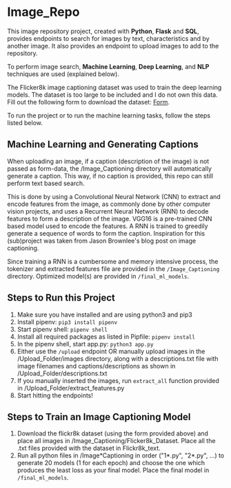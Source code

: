 # Image_Repo

This image repository project, created with **Python**, **Flask** and **SQL**, provides endpoints to search for images by text, characteristics and by another image. It also provides an endpoint to upload images to add to the repository.

To perform image search, **Machine Learning**, **Deep Learning**, and **NLP** techniques are used (explained below).

The Flicker8k image captioning dataset was used to train the deep learning models. The dataset is too large to be included and I do not own this data. Fill out the following form to download the dataset: [Form](https://forms.illinois.edu/sec/1713398).

To run the project or to run the machine learning tasks, follow the steps listed below.

## Machine Learning and Generating Captions

When uploading an image, if a caption (description of the image) is not passed as form-data, the /Image_Captioning directory will automatically generate a caption. This way, if no caption is provided, this repo can still perform text based search.

This is done by using a Convolutional Neural Network (CNN) to extract and encode features from the image, as commonly done by other computer vision projects, and uses a Recurrent Neural Network (RNN) to decode features to form a description of the image. VGG16 is a pre-trained CNN based model used to encode the features. A RNN is trained to greedily generate a sequence of words to form the caption. Inspiration for this (sub)project was taken from Jason Brownlee's blog post on image captioning.

Since training a RNN is a cumbersome and memory intensive process, the tokenizer and extracted features file are provided in the `/Image_Captioning` directory. Optimized model(s) are provided in `/final_ml_models`.

## Steps to Run this Project

1. Make sure you have installed and are using python3 and pip3
2. Install pipenv: `pip3 install pipenv`
3. Start pipenv shell: `pipenv shell`
4. Install all required packages as listed in Pipfile: `pipenv install`
5. In the pipenv shell, start app.py: `python3 app.py`
6. Either use the `/upload` endpoint OR manually upload images in the /Upload_Folder/images directory, along with a descriptions.txt file with image filenames and captions/descriptions as shown in /Upload_Folder/descriptions.txt
7. If you manually inserted the images, run `extract_all` function provided in /Upload_Folder/extract_features.py
8. Start hitting the endpoints!

## Steps to Train an Image Captioning Model

1. Download the flickr8k dataset (using the form provided above) and place all images in /Image_Captioning/Flicker8k_Dataset. Place all the .txt files provided with the dataset in Flickr8k_text.
2. Run all python files in /Image\*Captioning in order ("1*.py", "2*.py", ...) to generate 20 models (1 for each epoch) and choose the one which produces the least loss as your final model. Place the final model in `/final_ml_models`.
